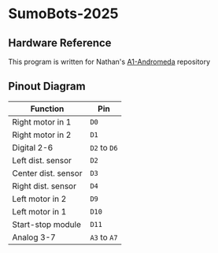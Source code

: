 # SumoBots-2025

## Hardware Reference

This program is written for Nathan's [A1-Andromeda](https://github.com/nathan-jw/A1-Andromeda) repository

## Pinout Diagram

| Function            | Pin          |
| ------------------- | ------------ |
| Right motor in 1    | `D0`         |
| Right motor in 2    | `D1`         |
| Digital 2-6         | `D2` to `D6` |
| Left dist. sensor   | `D2`         |
| Center dist. sensor | `D3`         |
| Right dist. sensor  | `D4`         |
| Left motor in 2     | `D9`         |
| Left motor in 1     | `D10`        |
| Start-stop module   | `D11`        |
| Analog 3-7          | `A3` to `A7` |
